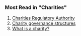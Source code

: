 ###  Most Read in "Charities"

  1. [ Charities Regulatory Authority ](/en/government-in-ireland/charities/charities-regulatory-authority/)
  2. [ Charity governance structures ](/en/government-in-ireland/charities/charity-governance-structures/)
  3. [ What is a charity? ](/en/government-in-ireland/charities/what-is-a-charity/)

